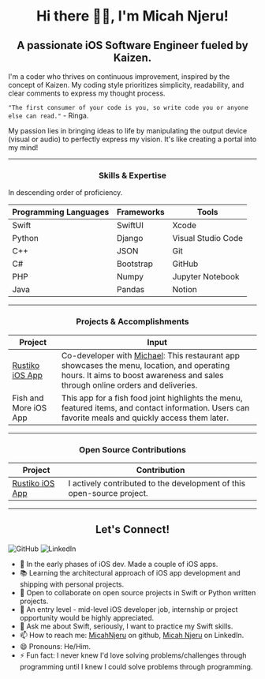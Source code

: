 <h1 align="center"> Hi there 👋🏾, I'm Micah Njeru!</h1>

<h2 align="center">A passionate iOS Software Engineer fueled by Kaizen.</h2>

I'm a coder who thrives on continuous improvement, inspired by the concept of Kaizen. My coding style prioritizes simplicity, readability, and clear comments to express my thought process. 

`"The first consumer of your code is you, so write code you or anyone else can read."` - Ringa.

My passion lies in bringing ideas to life by manipulating the output device (visual or audio) to perfectly express my vision. It's like creating a portal into my mind!

----------------------------

### <h3 align="center">Skills & Expertise</h3>
In descending order of proficiency. 

| Programming Languages | Frameworks | Tools |
| --------------------- | ------------- | ------------- |
| Swift | SwiftUI | Xcode |
| Python | Django | Visual Studio Code |
| C++ | JSON | Git |
| C# | Bootstrap | GitHub |
| PHP | Numpy | Jupyter Notebook | 
| Java | Pandas | Notion |

-----------------------------

### <h3 align="center">Projects & Accomplishments</h3>
| Project | Input |
| -------- | --------- |
| [Rustiko iOS App](https://github.com/michbalkany/Rustiko) | Co-developer with [Michael](https://github.com/michbalkany): This restaurant app showcases the menu, location, and operating hours. It aims to boost awareness and sales through online orders and deliveries.|
| Fish and More iOS App | This app for a fish food joint highlights the menu, featured items, and contact information. Users can favorite meals and quickly access them later. |

-----------------------------

### <h3 align="center">Open Source Contributions</h3>
| Project | Contribution |
| ----- | ---- |
| [Rustiko iOS App](https://github.com/michbalkany/Rustiko) | I actively contributed to the development of this open-source project. |

-----------------------------

## <h2 align="center">Let's Connect!</h3>
![GitHub]()
![LinkedIn]()

<!--
**MicahNjeru/MicahNjeru** is a ✨ _special_ ✨ repository because its `README.md` (this file) appears on your GitHub profile.

Here are some ideas to get you started:

- 🔭 Currently woriking on ... 
- 🌱 I’m currently learning ...
- 👯 I’m looking to collaborate on ...
- 🤔 I’m looking for help with ...
- 💬 Ask me about ...
- 📫 How to reach me: ...
- 😄 Pronouns: ...
- ⚡ Fun fact: ...
-->
- 🌱 In the early phases of iOS dev. Made a couple of iOS apps. 
- 📚 Learning the architectural approach of iOS app development and shipping with personal projects.
- 👯 Open to collaborate on open source projects in Swift or Python written projects.
- 🤔 An entry level - mid-level iOS developer job, internship or project opportunity would be highly appreciated. 
- 💬 Ask me about Swift, seriously, I want to practice my Swift skills. 
- 📫 How to reach me: [MicahNjeru](https://github.com/MicahNjeru) on github, [Micah Njeru](https://www.linkedin.com/in/micah-njeru/) on LinkedIn.
- 😄 Pronouns: He/Him.
- ⚡ Fun fact: I never knew I'd love solving problems/challenges through programming until I knew I could solve problems through programming.
